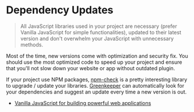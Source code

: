 # Dependency Updates

> All JavaScript libraries used in your project are necessary (prefer Vanilla JavaScript for simple functionalities), updated to their latest version and don't overwhelm your JavaScript with unnecessary methods.

Most of the time, new versions come with optimization and security fix. You should use the most optimized code to speed up your project and ensure that you'll not slow down your website or app without outdated plugin.

If your project use NPM packages, [npm-check](https://www.npmjs.com/package/npm-check) is a pretty interesting library to upgrade / update your libraries. [Greenkeeper](https://greenkeeper.io/) can automatically look for your dependencies and suggest an update every time a new version is out.

- [Vanilla JavaScript for building powerful web applications](https://plainjs.com/)
